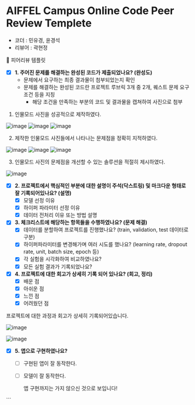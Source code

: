 # AIFFEL Campus Online Code Peer Review Templete
- 코더 : 민유경, 윤경석
- 리뷰어 : 곽현정

<aside>
🤔 피어리뷰 템플릿

- [x]  **1. 주어진 문제를 해결하는 완성된 코드가 제출되었나요? (완성도)**
    - 문제에서 요구하는 최종 결과물이 첨부되었는지 확인
    - 문제를 해결하는 완성된 코드란 프로젝트 루브릭 3개 중 2개, 
    퀘스트 문제 요구조건 등을 지칭
        - 해당 조건을 만족하는 부분의 코드 및 결과물을 캡쳐하여 사진으로 첨부
     
1. 인물모드 사진을 성공적으로 제작하였다.


![image](https://github.com/user-attachments/assets/2d69773b-9575-4620-ae90-f156843f7f43)
![image](https://github.com/user-attachments/assets/f1941a8a-32a0-41d8-a5e0-fce5b67ec9c6)
![image](https://github.com/user-attachments/assets/274fff0e-42f2-42a5-8727-bf27667c588e)


2. 제작한 인물모드 사진들에서 나타나는 문제점을 정확히 지적하였다.

   
![image](https://github.com/user-attachments/assets/26ed3d18-8f47-4f4a-a854-bea0fb70dc9a)
![image](https://github.com/user-attachments/assets/f622795c-fe6c-4105-940d-6093b7790fb2)
![image](https://github.com/user-attachments/assets/31274398-fe17-4e21-8017-877f2fc6ec68)


3. 인물모드 사진의 문제점을 개선할 수 있는 솔루션을 적절히 제시하였다.


![image](https://github.com/user-attachments/assets/b420565d-1479-4b1d-8a1c-06cfc5f31567)


- [x]  **2. 프로젝트에서 핵심적인 부분에 대한 설명이 주석(닥스트링) 및 마크다운 형태로 잘 기록되어있나요? (설명)**
    - [x]  모델 선정 이유
    - [x]  하이퍼 파라미터 선정 이유
    - [x]  데이터 전처리 이유 또는 방법 설명

- [x]  **3. 체크리스트에 해당하는 항목들을 수행하였나요? (문제 해결)**
    - [x]  데이터를 분할하여 프로젝트를 진행했나요? (train, validation, test 데이터로 구분)
    - [x]  하이퍼파라미터를 변경해가며 여러 시도를 했나요? (learning rate, dropout rate, unit, batch size, epoch 등)
    - [x]  각 실험을 시각화하여 비교하였나요?
    - [x]  모든 실험 결과가 기록되었나요?

- [x]  **4. 프로젝트에 대한 회고가 상세히 기록 되어 있나요? (회고, 정리)**
    - [x]  배운 점
    - [x]  아쉬운 점
    - [x]  느낀 점
    - [x]  어려웠던 점

  프로젝트에 대한 과정과 회고가 상세히 기록되어있습니다. 
     
![image](https://github.com/user-attachments/assets/d4c38fd0-0cdc-4837-9ddf-c8823d6a8b23)

![image](https://github.com/user-attachments/assets/47bed086-4824-42f5-89b1-16fe65c0230b)


- [x]  **5.  앱으로 구현하였나요?**
    - [ ]  구현된 앱이 잘 동작한다.
    - [ ]  모델이 잘 동작한다.
     
          앱 구현까지는 가지 않으신 것으로 보입니다!
</aside>
```
